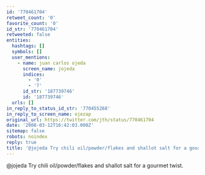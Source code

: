 ```yaml
---
id: '770461704'
retweet_count: '0'
favorite_count: '0'
id_str: '770461704'
retweeted: false
entities:
  hashtags: []
  symbols: []
  user_mentions:
    - name: juan carlos ojeda
      screen_name: jojeda
      indices:
        - '0'
        - '7'
      id_str: '187739746'
      id: '187739746'
  urls: []
in_reply_to_status_id_str: '770455268'
in_reply_to_screen_name: ojezap
original_url: https://twitter.com/jth/status/770461704
date: '2008-03-12T16:42:03.000Z'
sitemap: false
robots: noindex
reply: true
title: '@jojeda Try chili oil/powder/flakes and shallot salt for a gourmet twist.'
---
```


@jojeda Try chili oil/powder/flakes and shallot salt for a gourmet twist.